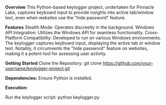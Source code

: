 **Overview**
This Python-based keylogger project, undertaken for Pinnacle Labs, captures keyboard input to provide insights into active tab/window text, even when websites use the "hide password" feature.

**Features**
Stealth Mode: Operates discreetly in the background.
Windows API Integration: Utilizes the Windows API for seamless functionality.
Cross-Platform Compatibility: Developed to run on various Windows environments.
The keylogger captures keyboard input, displaying the active tab or window text. Notably, it circumvents the "hide password" feature on websites, making it a potent tool for assessing user activity.

**Getting Started**
Clone the Repository:
git clone https://github.com/your-username/keylogger-project.git

**Dependencies:**
Ensure Python is installed.


**Execution:**

Run the keylogger script:
python keylogger.py
